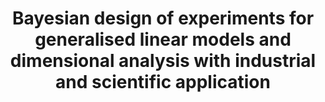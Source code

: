 ---
authors: Woods, D.C., Overstall, A.M., Adamou, M. and Waite, T.W.
year: 2017
title: Bayesian design of experiments for generalised linear models and dimensional analysis with industrial and scientific application
journal: Quality Engineering
vol: 29
pages: 91-118
doi: 10.1080/08982112.2016.12460452
comment: with discussion
---